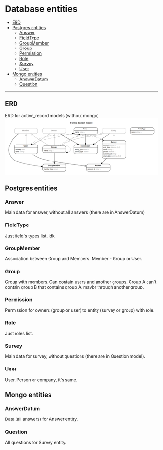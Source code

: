 # Database entities

* [ERD](#erd)
* [Postgres entities][postgres_entities]
    * [Answer](#answer)
    * [FieldType](#fieldtype)
    * [GroupMember](#groupmember)
    * [Group](#group)
    * [Permission](#permission)
    * [Role](#role)
    * [Survey](#survey)
    * [User](#user)
* [Mongo entities][mongo_entities]
    * [AnswerDatum](#answerdatum)
    * [Question](#question)

___

## ERD

ERD for active_record models (without mongo)
![erd](/doc/erd_image.png)

## Postgres entities

### Answer

Main data for answer, without all answers (there are in AnswerDatum)


### FieldType

Just field's types list. idk


### GroupMember

Association between Group and Members. Member - Group or User.


### Group

Group with members. Can contain users and another groups. Group A can't contain group B that contains group A, maybr through another group.


### Permission

Permission for owners (group or user) to entity (survey or group) with role.


### Role

Just roles list.


### Survey

Main data for survey, without questions (there are in Question model).


### User

User. Person or company, it's same.




## Mongo entities

### AnswerDatum

Data (all answers) for Answer entity.

### Question

All questions for Survey entity.


[postgres_entities]: #postgres-entities
[mongo_entities]: #mongo-entities
